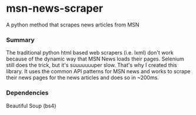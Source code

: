 # msn-news-scraper
A python method that scrapes news articles from MSN

### Summary
The traditional python html based web scrapers (i.e. lxml) don't work because of the dynamic way that MSN News loads their pages. 
Selenium still does the trick, but it's suuuuuuuper slow. That's why I created this library. It uses the common API patterns for MSN news and works to scrape their news pages for the news articles and does so in ~200ms.

### Dependencies
Beautiful Soup (bs4)
